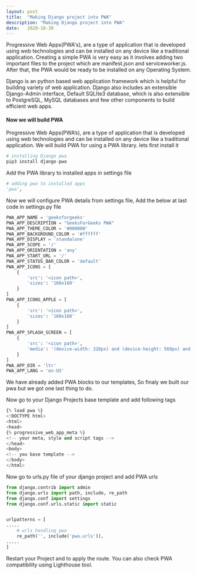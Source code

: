```yaml
---
layout: post
title:  "Making Django project into PWA"
description: "Making Django project into PWA"
date:   2020-10-30
---
```

Progressive Web Apps(PWA's), are a type of application that is developed using web technologies and can be installed on any device like a traditional application. Creating a simple PWA is very easy as it involves adding two important files to the project which are manifest.json and serviceworker.js. After that, the PWA would be ready to be installed on any Operating System.

Django is an python based web application framework which is helpful for building variety of web application. Django also includes an extensible Django-Admin interface, Default SQLIte3 database, which is also extensible to PostgreSQL, MySQL databases and few other components to build efficient web apps.

#### Now we will build PWA
Progressive Web Apps(PWA’s), are a type of application that is developed using web technologies and can be installed on any device like a traditional application. We will build PWA for using a PWA library. lets first install it

```python
# installing Django pwa
pip3 install django-pwa
```

Add the PWA library to installed apps in settings file

```python
# adding pwa to installed apps
'pwa',
```

Now we will configure PWA details from settings file, Add the below at last code in settings.py file

```python
PWA_APP_NAME = 'geeksforgeeks'
PWA_APP_DESCRIPTION = "GeeksForGeeks PWA"
PWA_APP_THEME_COLOR = '#000000'
PWA_APP_BACKGROUND_COLOR = '#ffffff'
PWA_APP_DISPLAY = 'standalone'
PWA_APP_SCOPE = '/'
PWA_APP_ORIENTATION = 'any'
PWA_APP_START_URL = '/'
PWA_APP_STATUS_BAR_COLOR = 'default'
PWA_APP_ICONS = [
    {
        'src': '<icon path>',
        'sizes': '160x160'
    }
]
PWA_APP_ICONS_APPLE = [
    {
        'src': '<icon path>',
        'sizes': '160x160'
    }
]
PWA_APP_SPLASH_SCREEN = [
    {
        'src': '<icon path>',
        'media': '(device-width: 320px) and (device-height: 568px) and (-webkit-device-pixel-ratio: 2)'
    }
]
PWA_APP_DIR = 'ltr'
PWA_APP_LANG = 'en-US'
```

We have already added PWA blocks to our templates, So finaly we built our pwa but we got one last thing to do.

Now go to your Django Projects base template and add following tags

```python
{% load pwa %}
<!DOCTYPE html>
<html>
<head>
{% progressive_web_app_meta %}
<!-- your meta, style and script tags -->
</head>
<body>
<!-- you base template -->
</body>
</html>
```

Now go to urls.py file of your django project and add PWA urls

```python
from django.contrib import admin
from django.urls import path, include, re_path
from django.conf import settings
from django.conf.urls.static import static


urlpatterns = [
.....
    # urls handling pwa
    re_path('', include('pwa.urls')),
.....
]
```

Restart your Project and to apply the route. You can also check PWA compatibility using Lighthouse tool.